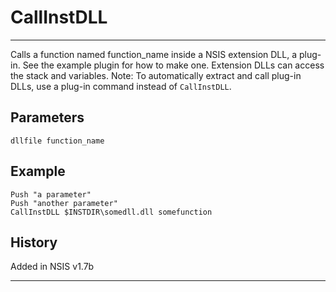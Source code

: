 # CallInstDLL

---

Calls a function named function_name inside a NSIS extension DLL, a plug-in. See the example plugin for how to make one. Extension DLLs can access the stack and variables. Note: To automatically extract and call plug-in DLLs, use a plug-in command instead of `CallInstDLL`.

## Parameters

    dllfile function_name

## Example

	Push "a parameter"
	Push "another parameter"
	CallInstDLL $INSTDIR\somedll.dll somefunction

## History

Added in NSIS v1.7b

---
